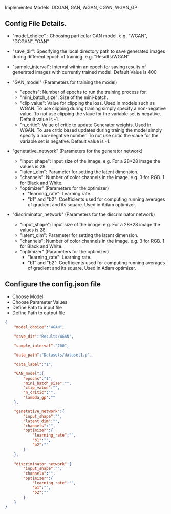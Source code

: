 Implemented Models: DCGAN, GAN, WGAN, CGAN, WGAN_GP

## Config File Details.

+ "model_choice" : Choosing particular GAN model. e.g. "WGAN", "DCGAN", "GAN"
+ "save_dir": Specifying the local directory path to save generated images during different epoch of training. e.g. "Results/WGAN"
+ "sample_interval": Interval within an epoch for saving results of generated images with currently trained model. Default Value is 400
+ "GAN_model" (Parameters for training the model)
  + "epochs": Number of epochs to run the training process for.
  + "mini_batch_size": Size of the mini-batch. 
  + "clip_value": Value for clipping the loss. Used in models such as WGAN. To use clipping during training simply specify a non-negative value. To not use clipping the vlaue for the variable set is negative. Default value is -1.
  + "n_critic": Value of critic to update Generator weights. Used in WGAN. To use critic based updates during trainig the model simply specify a non-negative number. To not use critic the vlaue for the variable set is negative. Default value is -1.

+ "genetative_network" (Parameters for the generator network)
  + "input_shape": Input size of the image. e.g. For a 28*28 image the values is 28.
  + "latent_dim": Parameter for setting the latent dimension.
  + "channels": Number of color channels in the image. e.g. 3 for RGB. 1 for Black and White.
  + "optimizer" (Parameters for the optimizer)
    + "learning_rate": Learning rate.
    + "b1" and "b2": Coefficients used for computing running averages of gradient and its square. Used in Adam optimizer.
    
+ "discriminator_network" (Parameters for the discriminator network)
  + "input_shape": Input size of the image. e.g. For a 28*28 image the values is 28.
  + "latent_dim": Parameter for setting the latent dimension.
  + "channels": Number of color channels in the image. e.g. 3 for RGB. 1 for Black and White.
  + "optimizer" (Parameters for the optimizer)
    + "learning_rate": Learning rate.
    + "b1" and "b2": Coefficients used for computing running averages of gradient and its square. Used in Adam optimizer.

## Configure the config.json file

+ Choose Model
+ Choose Parameter Values
+ Define Path to input file
+ Define Path to output file

```json
{
    "model_choice":"WGAN",
    
    "save_dir":"Results/WGAN",

    "sample_interval":"200",

    "data_path":"Datasets/dataset1.p",

    "data_label":"1",

    "GAN_model":{
        "epochs":"1",
        "mini_batch_size":"",
        "clip_value":"",
        "n_critic":"",
        "lambda_gp":""
    },

    "genetative_network":{
        "input_shape":"",
        "latent_dim":"",
        "channels":"",
        "optimizer":{
            "learning_rate":"",
            "b1":"",
            "b2":""
        }
    },
    
    "discriminator_network":{
        "input_shape":"",
        "channels":"",
        "optimizer":{
            "learning_rate":"",
            "b1":"",
            "b2":""
        }
    }
}
```